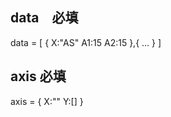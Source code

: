 ## data　必填

data = [
  {
    X:"AS"
    A1:15
    A2:15
  },{
    ...
  }
]

## axis 必填

axis = {
  X:""
  Y:[]
}
